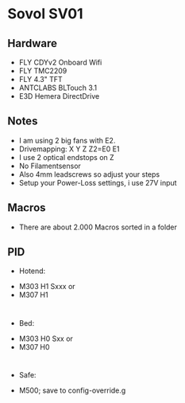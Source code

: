 ﻿# Sovol SV01 

## Hardware
* FLY CDYv2 Onboard Wifi
* FLY TMC2209
* FLY 4.3" TFT
* ANTCLABS BLTouch 3.1
* E3D Hemera DirectDrive

## Notes

* I am using 2 big fans with E2.
* Drivemapping: X Y Z Z2=E0 E1
* I use 2 optical endstops on Z
* No Filamentsensor
* Also 4mm leadscrews so adjust your steps
* Setup your Power-Loss settings, i use 27V input

## Macros

* There are about 2.000 Macros sorted in a folder

## PID
- Hotend:

* M303 H1 Sxxx
or
* M307 H1
 #
- Bed:
* M303 H0 Sxx
or
* M307 H0
#
- Safe:
* M500; save to config-override.g

​




